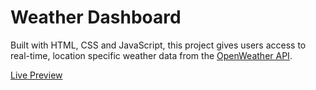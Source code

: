 # Weather Dashboard

Built with HTML, CSS and JavaScript, this project gives users access to real-time, location specific weather data from the [OpenWeather API](https://openweathermap.org/api/).

[Live Preview](https://thomasmdevelopment.github.io/weather-dashboard/)
